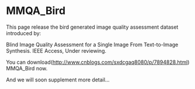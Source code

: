 # MMQA_Bird

This page release the bird generated image quality assessment dataset introduced by:

Blind Image Quality Assessment for a Single Image From Text-to-Image Synthesis. IEEE Access, Under reviewing.

You can download(http://www.cnblogs.com/sxdcgaq8080/p/7894828.html) MMQA_Bird now.

And we will soon supplement more detail...
